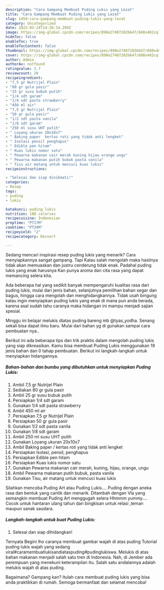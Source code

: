 ```yaml
---
description: "Cara Gampang Membuat Puding Lukis yang Lezat"
title: "Cara Gampang Membuat Puding Lukis yang Lezat"
slug: 1459-cara-gampang-membuat-puding-lukis-yang-lezat
category: Uncategorized
date: 2022-03-24T14:26:14.294Z
image: https://img-global.cpcdn.com/recipes/898e27407202b647/680x482cq70/puding-lukis-foto-resep-utama.jpg
hideToc: false
enableToc: true
enableTocContent: false
thumbnail: https://img-global.cpcdn.com/recipes/898e27407202b647/680x482cq70/puding-lukis-foto-resep-utama.jpg
cover: https://img-global.cpcdn.com/recipes/898e27407202b647/680x482cq70/puding-lukis-foto-resep-utama.jpg
author: Admin
authorAv: notfound
ratingvalue: 3.7
reviewcount: 20
recipeingredient:
- "7,5 gr Nutrijel Plain"
- "80 gr gula pasir"
- "25 gr susu bubuk putih"
- "1/4 sdt garam"
- "1/4 sdt pasta strawberry"
- "450 ml air"
- "7,5 gr Nutrijel Plain"
- "50 gr gula pasir"
- "1/2 sdt pasta vanila"
- "1/8 sdt garam"
- "250 ml susu UHT putih"
- " Loyang ukuran 20x10x7"
- " Baking paper  kertas roti yang tidak anti lengket"
- " Isolasi pensil penghapus"
- " Edible pen hitam"
- " Kuas lukis nomor satu"
- " Pewarna makanan cair merah kuning hijau orange ungu"
- " Pewarna makanan putih bubuk pasta vanila"
- " Tisu air matang untuk mencuci kuas lukis"
recipeinstructions:

- "Selesai dan siap dinikmati!"
categories:
- Resep
tags:
- puding
- lukis

katakunci: puding lukis 
nutrition: 188 calories
recipecuisine: Indonesian
preptime: "PT17M"
cooktime: "PT34M"
recipeyield: "2"
recipecategory: Dessert

---
```



Sedang mencari inspirasi resep puding lukis yang menarik? Cara menyiapkannya sangat gampang. Tapi Kalau salah mengolah maka hasilnya tidak akan memuaskan dan justru cenderung tidak enak. Padahal puding lukis yang enak harusnya Kan punya aroma dan cita rasa yang dapat memancing selera kita.


Ada beberapa hal yang sedikit banyak mempengaruhi kualitas rasa dari puding lukis, mulai dari jenis bahan, selanjutnya pemilihan bahan segar dan bagus, hingga cara mengolah dan menghidangkannya. Tidak usah bingung kalau ingin menyiapkan puding lukis yang enak di mana pun anda berada, karena asal sudah tahu caranya maka hidangan ini mampu menjadi sajian spesial.

Minggu ini belajar melukis diatas puding bareng mb @tyas_yodha. Senang sekali bisa dapat ilmu baru. Mulai dari bahan yg di gunakan sampai cara pembuatan nya..


Berikut ini ada beberapa tips dan trik praktis dalam mengolah puding lukis yang siap dikreasikan. Kamu bisa membuat Puding Lukis menggunakan 19 jenis bahan dan 0 tahap pembuatan. Berikut ini langkah-langkah untuk menyiapkan hidangannya.

<!--inarticleads1-->

##### Bahan-bahan dan bumbu yang dibutuhkan untuk menyiapkan Puding Lukis:

1. Ambil 7,5 gr Nutrijel Plain
1. Sediakan 80 gr gula pasir
1. Ambil 25 gr susu bubuk putih
1. Persiapkan 1/4 sdt garam
1. Gunakan 1/4 sdt pasta strawberry
1. Ambil 450 ml air
1. Persiapkan 7,5 gr Nutrijel Plain
1. Persiapkan 50 gr gula pasir
1. Gunakan 1/2 sdt pasta vanila
1. Gunakan 1/8 sdt garam
1. Ambil 250 ml susu UHT putih
1. Gunakan  Loyang ukuran 20x10x7
1. Ambil  Baking paper / kertas roti yang tidak anti lengket
1. Persiapkan  Isolasi, pensil, penghapus
1. Persiapkan  Edible pen hitam
1. Persiapkan  Kuas lukis nomor satu
1. Gunakan  Pewarna makanan cair merah, kuning, hijau, orange, ungu
1. Ambil  Pewarna makanan putih bubuk, pasta vanila
1. Gunakan  Tisu, air matang untuk mencuci kuas lukis


Silahkan mencoba Puding Art atau Puding Lukis…. Puding dengan aneka rasa dan bentuk yang cantik dan menarik. Ditambah dengan Vla yang semangkin membuat Puding Art menggugah selera Hhmmm yummy…. Cocok untuk hantaran ulang tahun dan bingkisan untuk relasi ,teman maupun sanak saudara. 

<!--inarticleads2-->

##### Langkah-langkah untuk buat Puding Lukis:


1. Selesai dan siap dihidangkan!

Ternyata Begini lho caranya membuat gambar wajah di atas puding Tutorial puding lukis wajah yang sedang viral#caramembuatlukisandiataspuding#pudinglukiswa. Melukis di atas bahan makanan menjadi salah satu tren di Indonesia. Nah, di Jember ada perempuan yang menekuni keterampilan itu. Salah satu andalannya adalah melukis wajah di atas puding. 

Bagaimana? Gampang kan? Itulah cara membuat puding lukis yang bisa anda praktikkan di rumah. Semoga bermanfaat dan selamat mencoba!

